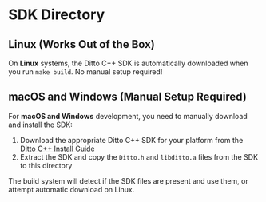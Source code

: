 # SDK Directory

## Linux (Works Out of the Box)
On **Linux** systems, the Ditto C++ SDK is automatically downloaded when you run `make build`. No manual setup required!

## macOS and Windows (Manual Setup Required)
For **macOS and Windows** development, you need to manually download and install the SDK:

1. Download the appropriate Ditto C++ SDK for your platform from the [Ditto C++ Install Guide](https://docs.ditto.live/install-guides/cpp)
2. Extract the SDK and copy the `Ditto.h` and `libditto.a` files from the SDK to this directory

The build system will detect if the SDK files are present and use them, or attempt automatic download on Linux.